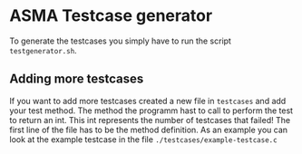 # ASMA Testcase generator
To generate the testcases you simply have to run the script `testgenerator.sh`.

## Adding more testcases
If you want to add more testcases created a new file in `testcases` and add your test method. The method the programm hast to call to perform the test to return an int. This int represents the number of testcases that failed!
The first line of the file has to be the method definition. As an example you can look at the example testcase in the file `./testcases/example-testcase.c`